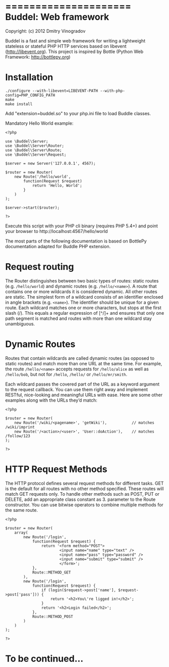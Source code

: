 =====================
Buddel: Web framework
=====================

Copyright: (c) 2012 Dmitry Vinogradov


Buddel is a fast and simple web framework for writing a lightweight stateless or stateful PHP HTTP services based on libevent (http://libevent.org).
This project is inspired by Bottle (Python Web Framework: http://bottlepy.org)


Installation
============

    ./configure --with-libevent=LIBEVENT-PATH --with-php-config=PHP_CONFIG_PATH
    make
    make install

Add "extension=buddel.so" to your php.ini file to load Buddle classes.

Mandatory Hello World example:

    <?php

    use \Buddel\Server;
    use \Buddel\Server\Router;
    use \Buddel\Server\Route;
    use \Buddel\Server\Request;

    $server = new Server('127.0.0.1', 4567);

    $router = new Router(
        new Route('/hello/world', 
            function(Request $request) 
                return 'Hello, World';
            }
        )
    );

    $server->start($router);

    ?>

Execute this script with your PHP cli binary (requires PHP 5.4+) and point your browser to http://localhost:4567/hello/world

The most parts of the following documentation is based on BottlePy documentation adapted for Buddle PHP extension.

Request routing
===============

The Router distinguishes between two basic types of routes: static routes (e.g. ``/hello/world``) and dynamic routes (e.g. ``/hello/<name>``). 
A route that contains one or more wildcards it is considered dynamic. All other routes are static.
The simplest form of a wildcard consists of an identifier enclosed in angle brackets (e.g. ``<name>``). The identifier should be unique for a given route.
Each wildcard matches one or more characters, but stops at the first slash (/). This equals a regular expression of [^/]+ and ensures 
that only one path segment is matched and routes with more than one wildcard stay unambiguous. 

Dynamic Routes
==============

Routes that contain wildcards are called dynamic routes (as opposed to static routes) and match more than one URL at the same time. 
For example, the route ``/hello/<name>`` accepts requests for ``/hello/alice`` as well as ``/hello/bob``, but not for ``/hello``, ``/hello/`` or ``/hello/mr/smith``.

Each wildcard passes the covered part of the URL as a keyword argument to the request callback. You can use them right away and 
implement RESTful, nice-looking and meaningful URLs with ease. Here are some other examples along with the URLs they’d match:

    <?php

    $router = new Router(
        new Route('/wiki/<pagename>', 'getWiki'),           // matches /wiki/imprint
        new Route('/<action>/<user>', 'User::doAction'),    // matches /follow/123
    );

    ?>

HTTP Request Methods
====================

The HTTP protocol defines several request methods for different tasks. GET is the default for all routes 
with no other method specified. These routes will match GET requests only. To handle other methods such as POST, PUT or DELETE, 
add an appropriate class constant as 3. parameter to the Route constructor. You can use bitwise operators to combine multiple methods
for the same route.

    <?php

    $router = new Router(
        array(
            new Route('/login', 
                function(Request $request) {
                    return '<form method="POST">
                            <input name="name" type="text" />
                            <input name="pass" type="password" />
                            <input name="submit" type="submit" />
                            </form>';
                },
                Route::METHOD_GET
            ),
            new Route('/login', 
                function(Request $request) {
                    if (login($request->post['name'], $request->post['pass'])) {
                        return '<h2>You\'re ligged in!</h2>';
                    }
                    return '<h2>Login failed</h2>';
                }, 
                Route::METHOD_POST
            )
        )
    );

    ?>

To be continued...
==================
